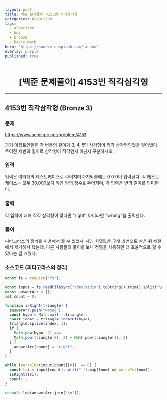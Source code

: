 ```yaml
---
layout: post
title: 백준 문제풀이 4153번 직각삼각형
categories: Algorithm
tags:
  - algorithm
  - boj
  - bronze
  - basic-math
hero: "https://source.unsplash.com/random"
overlay: purple
published: true
---
```


# <center>[백준 문제풀이] 4153번 직각삼각형</center>

---

## 4153번 직각삼각형 (Bronze 3)

### 문제

https://www.acmicpc.net/problem/4153

과거 이집트인들은 각 변들의 길이가 3, 4, 5인 삼각형이 직각 삼각형인것을 알아냈다. 주어진 세변의 길이로 삼각형이 직각인지 아닌지 구분하시오.

### 입력

입력은 여러개의 테스트케이스로 주어지며 마지막줄에는 0 0 0이 입력된다. 각 테스트케이스는 모두 30,000보다 작은 양의 정수로 주어지며, 각 입력은 변의 길이를 의미한다.

### 출력

각 입력에 대해 직각 삼각형이 맞다면 "right", 아니라면 "wrong"을 출력한다.

### 풀이

피타고라스의 정리를 이용해서 풀 수 있었다. 나는 최댓값을 구해 빗변으로 삼은 뒤 배열에서 제거해서 했는데, 다른 사람들의 풀이를 보니 정렬을 사용하면 더 효율적으로 할 수 있다는 걸 배웠다.

### 소스코드 (피타고라스의 정리)

```js
const fs = require("fs");

const input = fs.readFileSync("/dev/stdin").toString().trim().split("\n");
const answerArr = [];
let count = 0;

function isRight(triangle) {
  answerArr.push("wrong");
  const hypo = Math.max(...triangle);
  const index = triangle.indexOf(hypo);
  triangle.splice(index, 1);
  if (
    Math.pow(hypo, 2) ===
    Math.pow(triangle[0], 2) + Math.pow(triangle[1], 2)
  ) {
    answerArr[count] = "right";
  }
}

while (parseInt(input[count][0]) !== 0) {
  const tri = input[count].split(" ").map((num) => parseInt(num));
  isRight(tri);
  count++;
}

console.log(answerArr.join("\n"));
```
